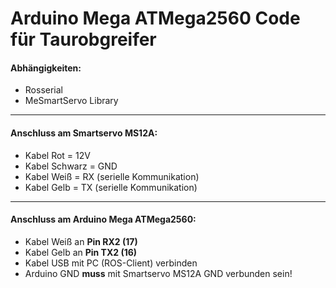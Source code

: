 # Arduino Mega ATMega2560 Code für Taurobgreifer
#### Abhängigkeiten:
* Rosserial
* MeSmartServo Library

***
#### Anschluss am Smartservo MS12A:
* Kabel Rot = 12V
* Kabel Schwarz = GND
* Kabel Weiß = RX (serielle Kommunikation)
* Kabel Gelb = TX (serielle Kommunikation)

***
#### Anschluss am Arduino Mega ATMega2560:
* Kabel Weiß an **Pin RX2 (17)**
* Kabel Gelb an **Pin TX2 (16)**
* Kabel USB mit PC (ROS-Client) verbinden
* Arduino GND **muss** mit Smartservo MS12A GND verbunden sein!
